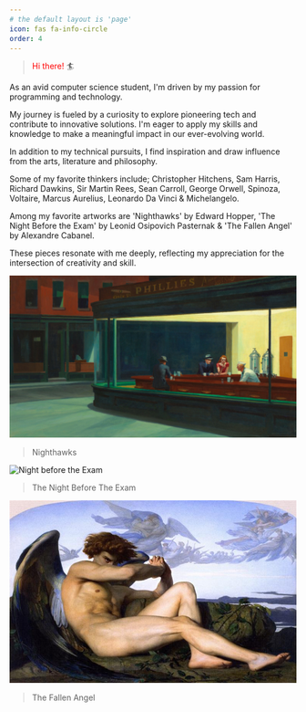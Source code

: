 ```yaml
---
# the default layout is 'page'
icon: fas fa-info-circle
order: 4
---
```

> <span style="color: red;">Hi there!</span> 🏄

 As an avid computer science student, I'm driven by my passion for programming and technology.

 My journey is fueled by a curiosity to explore pioneering tech and contribute to innovative solutions. I'm eager to apply my skills and knowledge to make a meaningful impact in our ever-evolving world.

 In addition to my technical pursuits, I find inspiration and draw influence from the arts, literature and philosophy. 
 
 Some of my favorite thinkers include; Christopher Hitchens, Sam Harris, Richard Dawkins, Sir Martin Rees, Sean Carroll, George Orwell, Spinoza, Voltaire, Marcus Aurelius, Leonardo Da Vinci & Michelangelo.

 Among my favorite artworks are 'Nighthawks' by Edward Hopper, 'The Night Before the Exam' by Leonid Osipovich Pasternak & 'The Fallen Angel' by Alexandre Cabanel. 
 
 These pieces resonate with me deeply, reflecting my appreciation for the intersection of creativity and skill.


![Nighthawks](/images/Nighthawks.jpg)
>Nighthawks

![Night before the Exam](/images/Nightbeforetheexam.png)
>The Night Before The Exam

![The Fallen Angel](/images/TheFallenAngel.jpg)
>The Fallen Angel
